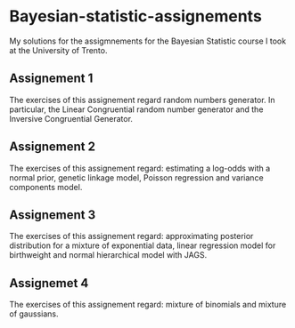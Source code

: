 # Bayesian-statistic-assignements

My solutions for the assigmnements for the Bayesian Statistic course I took at the University of Trento.

## Assignement 1
The exercises of this assignement regard random numbers generator. In particular, the Linear Congruential random number generator and the Inversive Congruential Generator.

## Assignement 2
The exercises of this assignement regard: estimating a log-odds with a normal prior, genetic linkage model, Poisson regression and variance components model.

## Assignement 3  
The exercises of this assignement regard: approximating posterior distribution for a mixture of exponential data, linear regression model for birthweight and normal hierarchical model with JAGS.

## Assignemet 4
The exercises of this assignement regard: mixture of binomials and mixture of gaussians.
